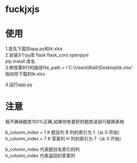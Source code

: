 # fuckjxjs
<h1>使用</h1> 
1.首先下载将app.py和tk.xlsx <br>
2.安装3个py库 flask flask_cors openpyxl <br>
pip install 库名  <br>
3.修改第8行的路径file_path = r'C:\Users\Rialll\Desktop\tk.xlsx'  <br> 
指向你下载的tk.xlsx <br>

4.运行app.py

<h1>注意</h1>  
我不确保题库100%正确,如果你有更好的题库请自行替换表格  

b_column_index = 1  # 题目列 B 列的索引为 1（从 0 开始）  
h_column_index = 7  # 答案列 H 列的索引为 7（从 0 开始）  


b_column_index 代表题目名索引的列  
h_column_index 代表返回的答案列  

